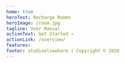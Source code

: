 ```yaml
---
home: true
heroText: Recharge Rooms
heroImage: /room.jpg
tagline: User Manual
actionText: Get Started →
actionLink: /overview/
features:
footer: studioelsewhere | Copyright © 2020
---
```


